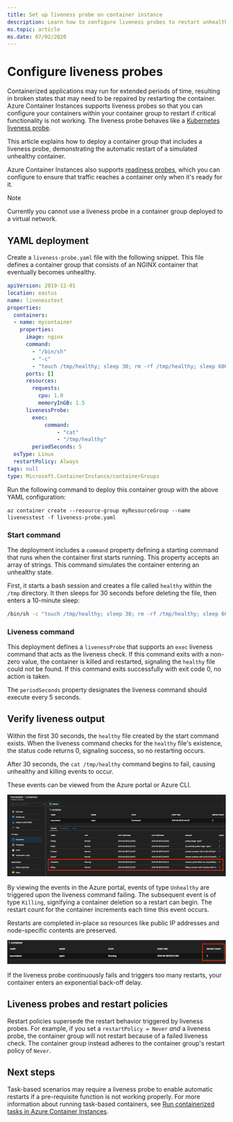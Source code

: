 ```yaml
---
title: Set up liveness probe on container instance
description: Learn how to configure liveness probes to restart unhealthy containers in Azure Container Instances
ms.topic: article
ms.date: 07/02/2020
---
```

# Configure liveness probes

Containerized applications may run for extended periods of time, resulting in broken states that may need to be repaired by restarting the container. Azure Container Instances supports liveness probes so that you can configure your containers within your container group to restart if critical functionality is not working. The liveness probe behaves like a [Kubernetes liveness probe](https://kubernetes.io/docs/tasks/configure-pod-container/configure-liveness-readiness-startup-probes/).

This article explains how to deploy a container group that includes a liveness probe, demonstrating the automatic restart of a simulated unhealthy container.

Azure Container Instances also supports [readiness probes](container-instances-readiness-probe.md), which you can configure to ensure that traffic reaches a container only when it's ready for it.

> [!NOTE]
> Currently you cannot use a liveness probe in a container group deployed to a virtual network.

## YAML deployment

Create a `liveness-probe.yaml` file with the following snippet. This file defines a container group that consists of an NGINX container that eventually becomes unhealthy.

```yaml
apiVersion: 2019-12-01
location: eastus
name: livenesstest
properties:
  containers:
  - name: mycontainer
    properties:
      image: nginx
      command:
        - "/bin/sh"
        - "-c"
        - "touch /tmp/healthy; sleep 30; rm -rf /tmp/healthy; sleep 600"
      ports: []
      resources:
        requests:
          cpu: 1.0
          memoryInGB: 1.5
      livenessProbe:
        exec:
            command:
                - "cat"
                - "/tmp/healthy"
        periodSeconds: 5
  osType: Linux
  restartPolicy: Always
tags: null
type: Microsoft.ContainerInstance/containerGroups
```

Run the following command to deploy this container group with the above YAML configuration:

```azurecli-interactive
az container create --resource-group myResourceGroup --name livenesstest -f liveness-probe.yaml
```

### Start command

The deployment includes a `command` property defining a starting command that runs when the container first starts running. This property accepts an array of strings. This command simulates the container entering an unhealthy state.

First, it starts a bash session and creates a file called `healthy` within the `/tmp` directory. It then sleeps for 30 seconds before deleting the file, then enters a 10-minute sleep:

```bash
/bin/sh -c "touch /tmp/healthy; sleep 30; rm -rf /tmp/healthy; sleep 600"
```

### Liveness command

This deployment defines a `livenessProbe` that supports an `exec` liveness command that acts as the liveness check. If this command exits with a non-zero value, the container is killed and restarted, signaling the `healthy` file could not be found. If this command exits successfully with exit code 0, no action is taken.

The `periodSeconds` property designates the liveness command should execute every 5 seconds.

## Verify liveness output

Within the first 30 seconds, the `healthy` file created by the start command exists. When the liveness command checks for the `healthy` file's existence, the status code returns 0, signaling success, so no restarting occurs.

After 30 seconds, the `cat /tmp/healthy` command begins to fail, causing unhealthy and killing events to occur.

These events can be viewed from the Azure portal or Azure CLI.

![Portal unhealthy event][portal-unhealthy]

By viewing the events in the Azure portal, events of type `Unhealthy` are triggered upon the liveness command failing. The subsequent event is of type `Killing`, signifying a container deletion so a restart can begin. The restart count for the container increments each time this event occurs.

Restarts are completed in-place so resources like public IP addresses and node-specific contents are preserved.

![Portal restart counter][portal-restart]

If the liveness probe continuously fails and triggers too many restarts, your container enters an exponential back-off delay.

## Liveness probes and restart policies

Restart policies supersede the restart behavior triggered by liveness probes. For example, if you set a `restartPolicy = Never` *and* a liveness probe, the container group will not restart because of a failed liveness check. The container group instead adheres to the container group's restart policy of `Never`.

## Next steps

Task-based scenarios may require a liveness probe to enable automatic restarts if a pre-requisite function is not working properly. For more information about running task-based containers, see [Run containerized tasks in Azure Container Instances](container-instances-restart-policy.md).

<!-- IMAGES -->
[portal-unhealthy]: ./media/container-instances-liveness-probe/unhealthy-killing.png
[portal-restart]: ./media/container-instances-liveness-probe/portal-restart.png
